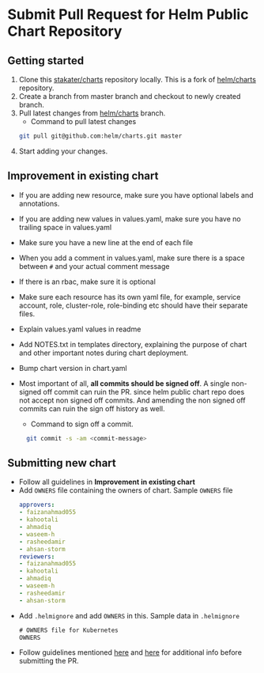 # Submit Pull Request for Helm Public Chart Repository

## Getting started

1. Clone this [stakater/charts](https://github.com/stakater/charts) repository locally. This is a fork of [helm/charts](https://github.com/helm/charts) repository.
2. Create a branch from master branch and checkout to newly created branch.
3. Pull latest changes from [helm/charts](https://github.com/helm/charts) branch.
    - Command to pull latest changes
    ```bash
    git pull git@github.com:helm/charts.git master
    ```
4. Start adding your changes.

## Improvement in existing chart

- If you are adding new resource, make sure you have optional labels and annotations.
- If you are adding new values in values.yaml, make sure you have no trailing space in values.yaml
- Make sure you have a new line at the end of each file
- When you add a comment in values.yaml, make sure there is a space between `#` and your actual comment message
- If there is an rbac, make sure it is optional
- Make sure each resource has its own yaml file, for example, service account, role, cluster-role, role-binding etc should have their separate files.
- Explain values.yaml values in readme
- Add NOTES.txt in templates directory, explaining the purpose of chart and other important notes during chart deployment.
- Bump chart version in chart.yaml
- Most important of all, **all commits should be signed off**. A single non-signed off commit can ruin the PR. since helm public chart repo does not accept non signed off commits. And amending the non signed off commits can ruin the sign off history as well.
  - Command to sign off a commit.

  ```bash
    git commit -s -am <commit-message>
  ```

## Submitting new chart

- Follow all guidelines in **Improvement in existing chart**
- Add `OWNERS` file containing the owners of chart.
    Sample `OWNERS` file
    ```yaml
    approvers:
    - faizanahmad055
    - kahootali
    - ahmadiq
    - waseem-h
    - rasheedamir
    - ahsan-storm
    reviewers:
    - faizanahmad055
    - kahootali
    - ahmadiq
    - waseem-h
    - rasheedamir
    - ahsan-storm
    ```
- Add `.helmignore` and add `OWNERS` in this.
    Sample data in `.helmignore`
    ```txt
    # OWNERS file for Kubernetes
    OWNERS
    ```
- Follow guidelines mentioned [here](https://github.com/helm/charts/blob/master/REVIEW_GUIDELINES.md) and [here](https://github.com/helm/charts/blob/master/CONTRIBUTING.md) for additional info before submitting the PR.
